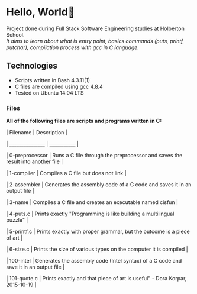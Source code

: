# Hello, World🎉  
Project done during Full Stack Software Engineering studies at Holberton School.  
_It aims to learn about what is entry point, basics commands (puts, printf, putchar), compilation process with gcc in C language._
## Technologies  
* Scripts written in Bash 4.3.11(1)
* C files are compiled using gcc 4.8.4
* Tested on Ubuntu 14.04 LTS  
### Files  
**All of the following files are scripts and programs written in C:**

| Filename 	| Description |

| _______________ | ___________ |

| 0-preprocessor 	| Runs a C file through the preprocessor and saves the result into another file |

| 1-compiler 	| Compiles a C file but does not link |

| 2-assembler 	| Generates the assembly code of a C code and saves it in an output file |

| 3-name 	| Compiles a C file and creates an executable named cisfun |

| 4-puts.c 	| Prints exactly "Programming is like building a multilingual puzzle" |

| 5-printf.c 	| Prints exactly with proper grammar, but the outcome is a piece of art |

| 6-size.c 	| Prints the size of various types on the computer it is compiled |

| 100-intel 	|  Generates the assembly code (Intel syntax) of a C code and save it in an output file |

| 101-quote.c 	| Prints exactly and that piece of art is useful" - Dora Korpar, 2015-10-19 |
